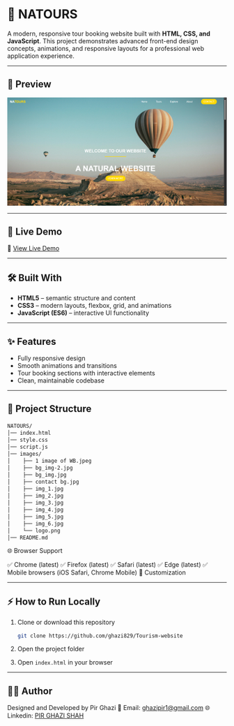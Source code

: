 

# 🌿 NATOURS

A modern, responsive tour booking website built with **HTML, CSS, and JavaScript**. This project demonstrates advanced front-end design concepts, animations, and responsive layouts for a professional web application experience.

---

## 📸 Preview

![Natours Preview](./images/Screenshot%20.png)

---

## 🚀 Live Demo

🔗 [View Live Demo](https://ghazi829.github.io/Tourism-website/)


---

## 🛠️ Built With

* **HTML5** – semantic structure and content
* **CSS3** – modern layouts, flexbox, grid, and animations
* **JavaScript (ES6)** – interactive UI functionality

---

## ✨ Features

* Fully responsive design
* Smooth animations and transitions
* Tour booking sections with interactive elements
* Clean, maintainable codebase

---

## 📂 Project Structure

```
NATOURS/
│── index.html
│── style.css
│── script.js
│── images/
│    ├── 1 image of WB.jpeg
│    ├── bg_img-2.jpg
│    ├── bg_img.jpg
│    ├── contact bg.jpg
│    ├── img_1.jpg
│    ├── img_2.jpg
│    ├── img_3.jpg
│    ├── img_4.jpg
│    ├── img_5.jpg
│    ├── img_6.jpg
│    └── logo.png
│── README.md
```


🌐 Browser Support


✅ Chrome (latest)
✅ Firefox (latest)
✅ Safari (latest)
✅ Edge (latest)
✅ Mobile browsers (iOS Safari, Chrome Mobile)
🔧 Customization

---

## ⚡ How to Run Locally

1. Clone or download this repository

   ```bash
   git clone https://github.com/ghazi829/Tourism-website
   ```
2. Open the project folder
3. Open `index.html` in your browser

---

## 👨‍💻 Author
Designed and Developed by Pir Ghazi
📧 Email: [ghazipir1@gmail.com](ghazipir1@gmail.com)
🌐 Linkedin: [PIR GHAZI SHAH](https://linkedin.com/in/pir-ghazi-shah)


